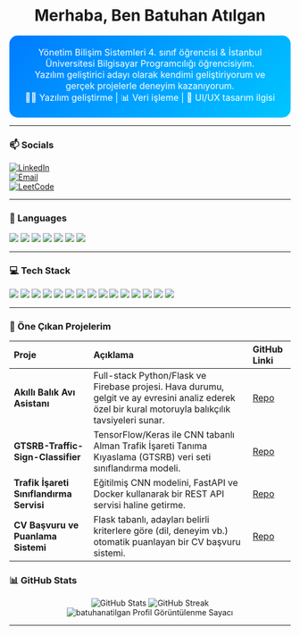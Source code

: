 <h1 align="center"> Merhaba, Ben Batuhan Atılgan</h1>

<div align="center" style="
  background: linear-gradient(135deg, #007BFF, #00C6FF);
  padding: 20px;
  border-radius: 15px;
  color: white;
  font-size: 16px;
">
  Yönetim Bilişim Sistemleri 4. sınıf öğrencisi & İstanbul Üniversitesi Bilgisayar Programcılığı öğrencisiyim. <br>
  Yazılım geliştirici adayı olarak kendimi geliştiriyorum ve gerçek projelerle deneyim kazanıyorum. <br>
  👨‍💻 Yazılım geliştirme | 📊 Veri işleme | 🎨 UI/UX tasarım ilgisi
</div>

---

### 📫 Socials
[![LinkedIn](https://img.shields.io/badge/LinkedIn-Profile-blue?logo=linkedin&logoColor=white)](https://www.linkedin.com/in/batuhan-at%C4%B1lgan-824293253)  
[![Email](https://img.shields.io/badge/Email-batuhanatilgan54@gmail.com-orange?logo=gmail&logoColor=white)](mailto:batuhanatilgan54@gmail.com)  
[![LeetCode](https://img.shields.io/badge/LeetCode-batuhanatilgan-FFA116?logo=leetcode&logoColor=white)](https://leetcode.com/u/batuhanatilgan/)

---

### 📝 Languages
<p>
  <img src="https://img.shields.io/badge/Python-3670A0?logo=python&logoColor=white" /> 
  <img src="https://img.shields.io/badge/Kotlin-0095D5?logo=kotlin&logoColor=white" /> 
  <img src="https://img.shields.io/badge/HTML-E34F26?logo=html5&logoColor=white" /> 
  <img src="https://img.shields.io/badge/CSS-1572B6?logo=css3&logoColor=white" /> 
  <img src="https://img.shields.io/badge/C%23-239120?logo=c-sharp&logoColor=white" /> 
  <img src="https://img.shields.io/badge/SQL-4479A1?logo=sql&logoColor=white" /> 
  <img src="https://img.shields.io/badge/MS%20Office-D83B01?logo=microsoft-office&logoColor=white" />
</p>

---

### 💻 Tech Stack
<p>
  <img src="https://img.shields.io/badge/Pandas-150458?logo=pandas&logoColor=white" />
  <img src="https://img.shields.io/badge/Numpy-013243?logo=numpy&logoColor=white" />
  <img src="https://img.shields.io/badge/Tkinter-00AEEF?logoColor=white" />
  <img src="https://img.shields.io/badge/Git-F05032?logo=git&logoColor=white" />
  <img src="https://img.shields.io/badge/OpenCV-5C3EE8?logo=opencv&logoColor=white" />
  <img src="https://img.shields.io/badge/MySQL-4479A1?logo=mysql&logoColor=white" />
  <img src="https://img.shields.io/badge/Matplotlib-11557C?logo=matplotlib&logoColor=white" />
  <img src="https://img.shields.io/badge/JSON-000000?logo=json&logoColor=white" />
  <img src="https://img.shields.io/badge/Flask-000000?logo=flask&logoColor=white" />
  <img src="https://img.shields.io/badge/FastAPI-009688?logo=fastapi&logoColor=white" />
  <img src="https://img.shields.io/badge/TensorFlow-FF6F00?logo=tensorflow&logoColor=white" />
  <img src="https://img.shields.io/badge/Keras-D00000?logo=keras&logoColor=white" />
  <img src="https://img.shields.io/badge/Docker-2496ED?logo=docker&logoColor=white" />
  <img src="https://img.shields.io/badge/DockerCompose-0db7ed?logo=docker&logoColor=white" />
  <img src="https://img.shields.io/badge/JupyterNotebook-F37626?logo=jupyter&logoColor=white" />
</p>

---

### 🚀 Öne Çıkan Projelerim

| Proje | Açıklama | GitHub Linki |
| :--- | :--- | :--- |
| **Akıllı Balık Avı Asistanı** | Full-stack Python/Flask ve Firebase projesi. Hava durumu, gelgit ve ay evresini analiz ederek özel bir kural motoruyla balıkçılık tavsiyeleri sunar. | [Repo](https://github.com/batuhanatilgan/akilli-balik-asistani) |
| **GTSRB-Traffic-Sign-Classifier** | TensorFlow/Keras ile CNN tabanlı Alman Trafik İşareti Tanıma Kıyaslama (GTSRB) veri seti sınıflandırma modeli. | [Repo](https://github.com/batuhanatilgan/GTSRB-Traffic-Sign-Classifier) |
| **Trafik İşareti Sınıflandırma Servisi** | Eğitilmiş CNN modelini, FastAPI ve Docker kullanarak bir REST API servisi haline getirme. | [Repo](https://github.com/batuhanatilgan/traffic-sign-fastapi-service) |
| **CV Başvuru ve Puanlama Sistemi** | Flask tabanlı, adayları belirli kriterlere göre (dil, deneyim vb.) otomatik puanlayan bir CV başvuru sistemi. | [Repo](https://github.com/batuhanatilgan/Is_Basvuru_Formu) |

### 📊 GitHub Stats
<p align="center">
  <img src="https://github-readme-stats.vercel.app/api?username=batuhanatilgan&show_icons=true&theme=tokyonight" alt="GitHub Stats" />
  <img src="https://github-readme-streak-stats.herokuapp.com/?user=batuhanatilgan&theme=tokyonight" alt="GitHub Streak" />
  <br>
  <img src="https://komarev.com/ghpvc/?username=batuhanatilgan&label=Profil%20G%C3%B6r%C3%BCnt%C3%BClenme&color=brightgreen&style=flat" alt="batuhanatilgan Profil Görüntülenme Sayacı" />
</p>

---

